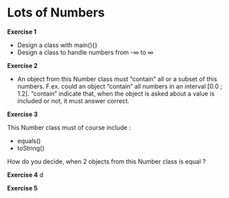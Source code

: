 # Lots of Numbers

**Exercise 1**
- Design a class with main(){}
- Design a class to handle numbers from -∞ to ∞

**Exercise 2**
- An object from this Number class must “contain” all or
a subset of this numbers. F.ex. could an object “contain”
all numbers in an interval [0.0 ; 1.2].
“contain” indicate that, when the object is asked about a
value is included or not, it must answer correct.


**Exercise 3**

This Number class must of course include :
- equals()
- toString()

How do you decide, when 2 objects from this Number
class is equal ?

**Exercise 4**
d

**Exercise 5**
